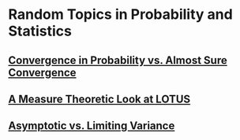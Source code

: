 # Random Topics in Probability and Statistics

## [Convergence in Probability vs. Almost Sure Convergence](pages/rv_convergence.md)

## [A Measure Theoretic Look at LOTUS](pages/lotus_measure.md)

## [Asymptotic vs. Limiting Variance](pages/asymp_vs_limit_var.md)

